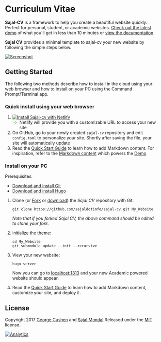# Curriculum Vitae

**Sajal-CV** is a framework to help you create a beautiful website quickly. Perfect for personal, student, or academic websites. [Check out the latest demo](https://cv.sajal.info/) of what you'll get in less than 10 minutes or [view the documentation](https://sourcethemes.com/academic/docs/).

**Sajal CV** provides a minimal template to sajal-cv your new website by following the simple steps below.

[![Screenshot](https://sajal.info/img/demo.jpg)](https://sajal.info/)

## Getting Started

The following two methods describe how to install in the cloud using your web browser and how to install on your PC using the Command Prompt/Terminal app.

### Quick install using your web browser

1. [![Install Sajal-cv with Netlify](https://www.netlify.com/img/deploy/button.svg)](https://app.netlify.com/start/deploy?repository=https://github.com/sajaldotinfo/sajal-cv)
    * Netlify will provide you with a customizable URL to access your new site
2. On GitHub, go to your newly created `sajal-cv` repository and edit `config.toml` to personalize your site. Shortly after saving the file, your site will automatically update
3. Read the [Quick Start Guide](https://sourcethemes.com/academic/docs/) to learn how to add Markdown content. For inspiration, refer to the [Markdown content](https://github.com/gcushen/hugo-academic/tree/master/exampleSite) which powers the [Demo](https://cv.sajal.info)

### Install on your PC

Prerequisites:

* [Download and install Git](https://git-scm.com/downloads)
* [Download and install Hugo](https://gohugo.io/getting-started/installing/#quick-install)

1. Clone (or [Fork](https://github.com/sajaldotinfo/sajal-cv#fork-destination-box) or [download](https://github.com/sajaldotinfo/sajal-cv/archive/master.zip)) the *Sajal CV* repository with Git: 

       git clone https://github.com/sajaldotinfo/sajal-cv.git My_Website
    
    *Note that if you forked Sajal CV, the above command should be edited to clone your fork.*

2. Initialize the theme:

       cd My_Website
       git submodule update --init --recursive

3. View your new website:
      
       hugo server

    Now you can go to [localhost:1313](http://localhost:1313) and your new Academic powered website should appear.
  
4. Read the [Quick Start Guide](https://sourcethemes.com/academic/docs/) to learn how to add Markdown content, customize your site, and deploy it.

## License

Copyright 2017 [George Cushen](https://georgecushen.com)
and [Sajal Mondal](https://sajal.info)
Released under the [MIT](https://github.com/sourcethemes/academic-kickstart/blob/master/LICENSE.md) license.

[![Analytics](https://ga-beacon.appspot.com/UA-78646709-2/academic-kickstart/readme?pixel)](https://github.com/igrigorik/ga-beacon)

